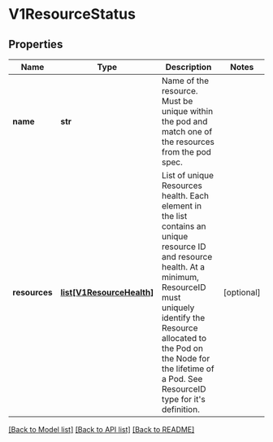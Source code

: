 # V1ResourceStatus

## Properties
Name | Type | Description | Notes
------------ | ------------- | ------------- | -------------
**name** | **str** | Name of the resource. Must be unique within the pod and match one of the resources from the pod spec. | 
**resources** | [**list[V1ResourceHealth]**](V1ResourceHealth.md) | List of unique Resources health. Each element in the list contains an unique resource ID and resource health. At a minimum, ResourceID must uniquely identify the Resource allocated to the Pod on the Node for the lifetime of a Pod. See ResourceID type for it&#39;s definition. | [optional] 

[[Back to Model list]](../README.md#documentation-for-models) [[Back to API list]](../README.md#documentation-for-api-endpoints) [[Back to README]](../README.md)


